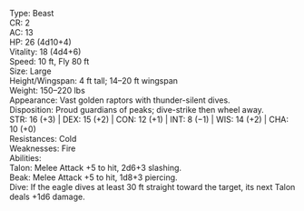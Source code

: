 Type: Beast  
CR: 2  
AC: 13  
HP: 26 (4d10+4)  
Vitality: 18 (4d4+6)  
Speed: 10 ft, Fly 80 ft  
Size: Large  
Height/Wingspan: 4 ft tall; 14–20 ft wingspan  
Weight: 150–220 lbs  
Appearance: Vast golden raptors with thunder-silent dives.  
Disposition: Proud guardians of peaks; dive-strike then wheel away.  
STR: 16 (+3) | DEX: 15 (+2) | CON: 12 (+1) | INT: 8 (−1) | WIS: 14 (+2) | CHA: 10 (+0)  
Resistances: Cold  
Weaknesses: Fire  
Abilities:  
Talon: Melee Attack +5 to hit, 2d6+3 slashing.  
Beak: Melee Attack +5 to hit, 1d8+3 piercing.  
Dive: If the eagle dives at least 30 ft straight toward the target, its next Talon deals +1d6 damage.